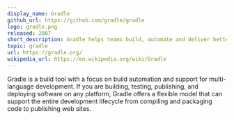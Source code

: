 ```yaml
---
display_name: Gradle
github_url: https://github.com/gradle/gradle
logo: gradle.png
released: 2007
short_description: Gradle helps teams build, automate and deliver better software, faster.
topic: gradle
url: https://gradle.org/
wikipedia_url: https://en.wikipedia.org/wiki/Gradle
---
```

Gradle is a build tool with a focus on build automation and support for multi-language development. If you are building, testing, publishing, and deploying software on any platform, Gradle offers a flexible model that can support the entire development lifecycle from compiling and packaging code to publishing web sites.
